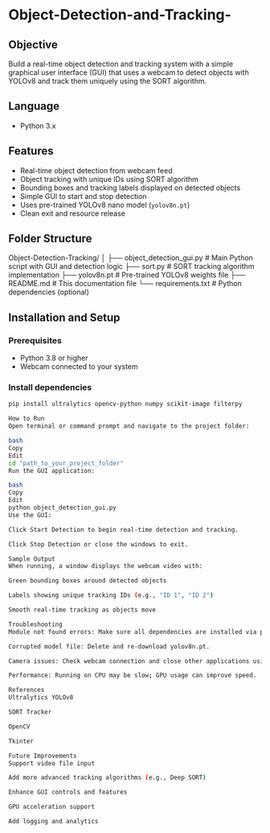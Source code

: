 # Object-Detection-and-Tracking-

## Objective
Build a real-time object detection and tracking system with a simple graphical user interface (GUI) that uses a webcam to detect objects with YOLOv8 and track them uniquely using the SORT algorithm.

## Language
- Python 3.x

## Features
- Real-time object detection from webcam feed
- Object tracking with unique IDs using SORT algorithm
- Bounding boxes and tracking labels displayed on detected objects
- Simple GUI to start and stop detection
- Uses pre-trained YOLOv8 nano model (`yolov8n.pt`)
- Clean exit and resource release

## Folder Structure
Object-Detection-Tracking/
│
├── object_detection_gui.py # Main Python script with GUI and detection logic
├── sort.py # SORT tracking algorithm implementation
├── yolov8n.pt # Pre-trained YOLOv8 weights file
├── README.md # This documentation file
└── requirements.txt # Python dependencies (optional)



## Installation and Setup

### Prerequisites
- Python 3.8 or higher
- Webcam connected to your system

### Install dependencies
```bash
pip install ultralytics opencv-python numpy scikit-image filterpy

How to Run
Open terminal or command prompt and navigate to the project folder:

bash
Copy
Edit
cd "path_to_your_project_folder"
Run the GUI application:

bash
Copy
Edit
python object_detection_gui.py
Use the GUI:

Click Start Detection to begin real-time detection and tracking.

Click Stop Detection or close the windows to exit.

Sample Output
When running, a window displays the webcam video with:

Green bounding boxes around detected objects

Labels showing unique tracking IDs (e.g., "ID 1", "ID 2")

Smooth real-time tracking as objects move

Troubleshooting
Module not found errors: Make sure all dependencies are installed via pip.

Corrupted model file: Delete and re-download yolov8n.pt.

Camera issues: Check webcam connection and close other applications using it.

Performance: Running on CPU may be slow; GPU usage can improve speed.

References
Ultralytics YOLOv8

SORT Tracker

OpenCV

Tkinter

Future Improvements
Support video file input

Add more advanced tracking algorithms (e.g., Deep SORT)

Enhance GUI controls and features

GPU acceleration support

Add logging and analytics
